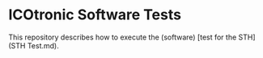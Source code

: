 # ICOtronic Software Tests

This repository describes how to execute the (software) [test for the STH](STH Test.md).
